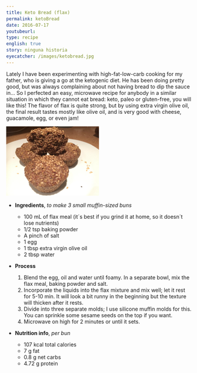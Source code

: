 ```yaml
---
title: Keto Bread (flax)
permalink: ketoBread
date: 2016-07-17
youtubeurl: 
type: recipe
english: true
story: ninguna historia
eyecatcher: /images/ketobread.jpg
---
```


Lately I have been experimenting with high-fat-low-carb cooking for my father, who is giving a go at the ketogenic diet. He has been doing pretty good, but was always complaining about not having bread to dip the sauce in... So I perfected an easy, microwave recipe for anybody in a similar situation in which they cannot eat bread: keto, paleo or gluten-free, you will like this! The flavor of flax is quite strong, but by using extra virgin olive oil, the final result tastes mostly like olive oil, and is very good with cheese, guacamole, egg, or even jam! 

<img src="/images/ketobread1.jpg" alt="BreadInside" style="width: 250px;"/>

* **Ingredients**, _to make 3 small muffin-sized buns_
  - 100 mL of flax meal (it´s best if you grind it at home, so it doesn´t lose nutrients)
  - 1/2 tsp baking powder
  - A pinch of salt
  - 1 egg
  - 1 tbsp extra virgin olive oil
  - 2 tbsp water


* **Process**
  1. Blend the egg, oil and water until foamy. In a separate bowl, mix the flax meal, baking powder and salt.
  2. Incorporate the liquids into the flax mixture and mix well; let it rest for 5-10 min. It will look a bit runny in the beginning but the texture will thicken after it rests. 
  3. Divide into three separate molds; I use silicone muffin molds for this. You can sprinkle some sesame seeds on the top if you want.
  4. Microwave on high for 2 minutes or until it sets. 


* **Nutrition info**, _per bun_
  - 107 kcal total calories
  - 7 g fat
  - 0.8 g net carbs
  - 4.72 g protein

